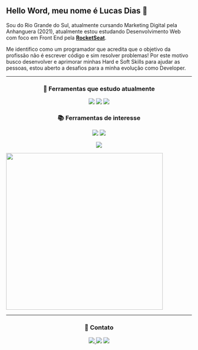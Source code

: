 ## Hello Word, meu nome é Lucas Dias 👊

Sou do Rio Grande do Sul, atualmente cursando Marketing Digital pela Anhanguera (2021), atualmente estou estudando Desenvolvimento Web com foco em Front End pela  **[RocketSeat](https://rocketseat.com.br//)**.

Me identifico como um programador que acredita que o objetivo da profissão não é escrever código e sim resolver problemas! Por este motivo busco desenvolver e aprimorar minhas Hard e Soft Skills para ajudar as pessoas, estou aberto a desafios para a minha evolução como Developer.

---

<h3 align="center">🚀 Ferramentas que estudo atualmente</h3>
<p align="center">

<img src="https://img.shields.io/badge/-HTML5-ec6231.svg?logo=Html5&style=flat-square&logoColor=white" />
<img src="https://img.shields.io/badge/-CSS3-007acc.svg?logo=Css3&style=flat-square" />
<img src="https://img.shields.io/badge/-Javascript-FFD700.svg?logo=Javascript&style=flat-square&logoColor=white" />
</p>

<h3 align="center">📚 Ferramentas de interesse</h3>
<p align="center">

<img src="https://img.shields.io/badge/-Nodejs-43853d?style=flat-square&logo=Node.js&logoColor=white"  />
<img src="https://img.shields.io/badge/-ReactJs-61DAFB?logo=react&logoColor=white&style=flat-square" />


</p>
<p align="center">
 <img src="https://github-readme-stats.vercel.app/api/top-langs/?username=Lucass2021&layout=compact"/> 
 </p>
 <img src="https://github-readme-stats.vercel.app/api?username=Lucass2021&show_icons=true&theme=radical" width="425px" />


---

<h3 align="center">📱 Contato </h3>
<p align="center">
<a href="mailto:lucas.allx@hotmail.com"> <img src="https://img.shields.io/badge/-Email-D14836.svg?logo=gmail&style=plastic&logoColor=white" /> </a>
<a href="https://www.linkedin.com/in/lucas-dias-da-silva-118954199/" target="blank"><img src="https://img.shields.io/badge/-LinkedIn-007acc.svg?logo=linkedin&style=plastic"></a>
<a href="https://www.instagram.com/lucas_miauu/" target="blank"><img src="https://img.shields.io/badge/-Instagram-F73776.svg?logo=instagram&style=plastic&logoColor=white"></a>
</p>
